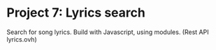 # Project 7: Lyrics search
Search for song lyrics. Build with Javascript, using modules. (Rest API lyrics.ovh)
